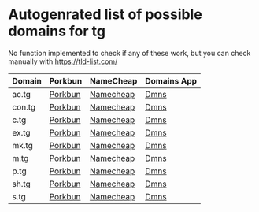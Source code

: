 # Autogenrated list of possible domains for tg

No function implemented to check if any of these work, but you can check manually with https://tld-list.com/

| Domain | Porkbun | NameCheap | Domains App |
|---|---|---|---|
| ac.tg | [Porkbun](https://porkbun.com/checkout/search?prb=e814663da1&tlds=&idnLanguage=&search=search&q=ac.tg) | [Namecheap](https://www.namecheap.com/domains/registration/results/?domain=ac.tg) | [Dmns](https://dmns.app/domains?q=ac.tg) |
| con.tg | [Porkbun](https://porkbun.com/checkout/search?prb=e814663da1&tlds=&idnLanguage=&search=search&q=con.tg) | [Namecheap](https://www.namecheap.com/domains/registration/results/?domain=con.tg) | [Dmns](https://dmns.app/domains?q=con.tg) |
| c.tg | [Porkbun](https://porkbun.com/checkout/search?prb=e814663da1&tlds=&idnLanguage=&search=search&q=c.tg) | [Namecheap](https://www.namecheap.com/domains/registration/results/?domain=c.tg) | [Dmns](https://dmns.app/domains?q=c.tg) |
| ex.tg | [Porkbun](https://porkbun.com/checkout/search?prb=e814663da1&tlds=&idnLanguage=&search=search&q=ex.tg) | [Namecheap](https://www.namecheap.com/domains/registration/results/?domain=ex.tg) | [Dmns](https://dmns.app/domains?q=ex.tg) |
| mk.tg | [Porkbun](https://porkbun.com/checkout/search?prb=e814663da1&tlds=&idnLanguage=&search=search&q=mk.tg) | [Namecheap](https://www.namecheap.com/domains/registration/results/?domain=mk.tg) | [Dmns](https://dmns.app/domains?q=mk.tg) |
| m.tg | [Porkbun](https://porkbun.com/checkout/search?prb=e814663da1&tlds=&idnLanguage=&search=search&q=m.tg) | [Namecheap](https://www.namecheap.com/domains/registration/results/?domain=m.tg) | [Dmns](https://dmns.app/domains?q=m.tg) |
| p.tg | [Porkbun](https://porkbun.com/checkout/search?prb=e814663da1&tlds=&idnLanguage=&search=search&q=p.tg) | [Namecheap](https://www.namecheap.com/domains/registration/results/?domain=p.tg) | [Dmns](https://dmns.app/domains?q=p.tg) |
| sh.tg | [Porkbun](https://porkbun.com/checkout/search?prb=e814663da1&tlds=&idnLanguage=&search=search&q=sh.tg) | [Namecheap](https://www.namecheap.com/domains/registration/results/?domain=sh.tg) | [Dmns](https://dmns.app/domains?q=sh.tg) |
| s.tg | [Porkbun](https://porkbun.com/checkout/search?prb=e814663da1&tlds=&idnLanguage=&search=search&q=s.tg) | [Namecheap](https://www.namecheap.com/domains/registration/results/?domain=s.tg) | [Dmns](https://dmns.app/domains?q=s.tg) |
